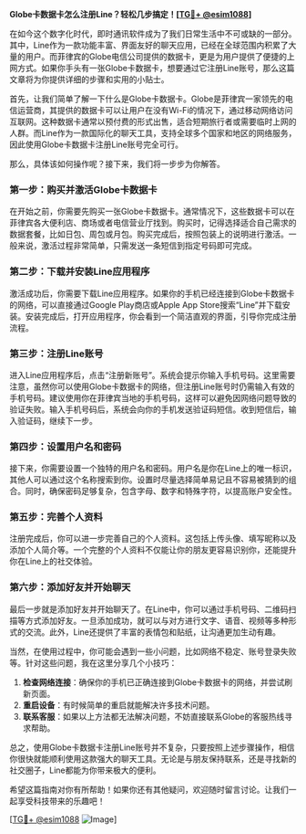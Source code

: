 **Globe卡数据卡怎么注册Line？轻松几步搞定！[[TG💪+ @esim1088](https://t.me/s/esim1088)]**

在如今这个数字化时代，即时通讯软件成为了我们日常生活中不可或缺的一部分。其中，Line作为一款功能丰富、界面友好的聊天应用，已经在全球范围内积累了大量的用户。而菲律宾的Globe电信公司提供的数据卡，更是为用户提供了便捷的上网方式。如果你手头有一张Globe卡数据卡，想要通过它注册Line账号，那么这篇文章将为你提供详细的步骤和实用的小贴士。

首先，让我们简单了解一下什么是Globe卡数据卡。Globe是菲律宾一家领先的电信运营商，其提供的数据卡可以让用户在没有Wi-Fi的情况下，通过移动网络访问互联网。这种数据卡通常以预付费的形式出售，适合短期旅行者或需要临时上网的人群。而Line作为一款国际化的聊天工具，支持全球多个国家和地区的网络服务，因此使用Globe卡数据卡注册Line账号完全可行。

那么，具体该如何操作呢？接下来，我们将一步步为你解答。

### 第一步：购买并激活Globe卡数据卡

在开始之前，你需要先购买一张Globe卡数据卡。通常情况下，这些数据卡可以在菲律宾各大便利店、商场或者电信营业厅找到。购买时，记得选择适合自己需求的数据套餐，比如日包、周包或月包。购买完成后，按照包装上的说明进行激活。一般来说，激活过程非常简单，只需发送一条短信到指定号码即可完成。

### 第二步：下载并安装Line应用程序

激活成功后，你需要下载Line应用程序。如果你的手机已经连接到Globe卡数据卡的网络，可以直接通过Google Play商店或Apple App Store搜索“Line”并下载安装。安装完成后，打开应用程序，你会看到一个简洁直观的界面，引导你完成注册流程。

### 第三步：注册Line账号

进入Line应用程序后，点击“注册新账号”。系统会提示你输入手机号码。这里需要注意，虽然你可以使用Globe卡数据卡的网络，但注册Line账号时仍需输入有效的手机号码。建议使用你在菲律宾当地的手机号码，这样可以避免因网络问题导致的验证失败。输入手机号码后，系统会向你的手机发送验证码短信。收到短信后，输入验证码，继续下一步。

### 第四步：设置用户名和密码

接下来，你需要设置一个独特的用户名和密码。用户名是你在Line上的唯一标识，其他人可以通过这个名称搜索到你。设置时尽量选择简单易记且不容易被猜到的组合。同时，确保密码足够复杂，包含字母、数字和特殊字符，以提高账户安全性。

### 第五步：完善个人资料

注册完成后，你可以进一步完善自己的个人资料。这包括上传头像、填写昵称以及添加个人简介等。一个完整的个人资料不仅能让你的朋友更容易识别你，还能提升你在Line上的社交体验。

### 第六步：添加好友并开始聊天

最后一步就是添加好友并开始聊天了。在Line中，你可以通过手机号码、二维码扫描等方式添加好友。一旦添加成功，就可以与对方进行文字、语音、视频等多种形式的交流。此外，Line还提供了丰富的表情包和贴纸，让沟通更加生动有趣。

当然，在使用过程中，你可能会遇到一些小问题，比如网络不稳定、账号登录失败等。针对这些问题，我在这里分享几个小技巧：

1. **检查网络连接**：确保你的手机已正确连接到Globe卡数据卡的网络，并尝试刷新页面。
2. **重启设备**：有时候简单的重启就能解决许多技术问题。
3. **联系客服**：如果以上方法都无法解决问题，不妨直接联系Globe的客服热线寻求帮助。

总之，使用Globe卡数据卡注册Line账号并不复杂，只要按照上述步骤操作，相信你很快就能顺利使用这款强大的聊天工具。无论是与朋友保持联系，还是寻找新的社交圈子，Line都能为你带来极大的便利。

希望这篇指南对你有所帮助！如果你还有其他疑问，欢迎随时留言讨论。让我们一起享受科技带来的乐趣吧！

[[TG💪+ @esim1088](https://t.me/s/esim1088) ![Image](https://i.postimg.cc/4NQfJmqS/Snipaste-2025-05-13-00-14-12.png)]